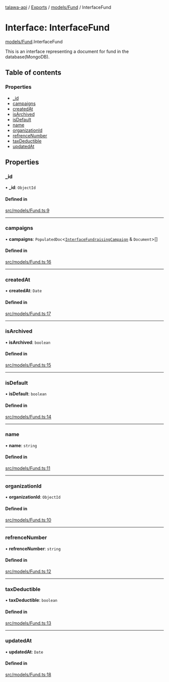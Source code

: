 [talawa-api](../README.md) / [Exports](../modules.md) / [models/Fund](../modules/models_Fund.md) / InterfaceFund

# Interface: InterfaceFund

[models/Fund](../modules/models_Fund.md).InterfaceFund

This is an interface representing a document for fund in the database(MongoDB).

## Table of contents

### Properties

- [\_id](models_Fund.InterfaceFund.md#_id)
- [campaigns](models_Fund.InterfaceFund.md#campaigns)
- [createdAt](models_Fund.InterfaceFund.md#createdat)
- [isArchived](models_Fund.InterfaceFund.md#isarchived)
- [isDefault](models_Fund.InterfaceFund.md#isdefault)
- [name](models_Fund.InterfaceFund.md#name)
- [organizationId](models_Fund.InterfaceFund.md#organizationid)
- [refrenceNumber](models_Fund.InterfaceFund.md#refrencenumber)
- [taxDeductible](models_Fund.InterfaceFund.md#taxdeductible)
- [updatedAt](models_Fund.InterfaceFund.md#updatedat)

## Properties

### \_id

• **\_id**: `ObjectId`

#### Defined in

[src/models/Fund.ts:9](https://github.com/PalisadoesFoundation/talawa-api/blob/e66e731/src/models/Fund.ts#L9)

___

### campaigns

• **campaigns**: `PopulatedDoc`\<[`InterfaceFundraisingCampaign`](models_FundraisingCampaign.InterfaceFundraisingCampaign.md) & `Document`\>[]

#### Defined in

[src/models/Fund.ts:16](https://github.com/PalisadoesFoundation/talawa-api/blob/e66e731/src/models/Fund.ts#L16)

___

### createdAt

• **createdAt**: `Date`

#### Defined in

[src/models/Fund.ts:17](https://github.com/PalisadoesFoundation/talawa-api/blob/e66e731/src/models/Fund.ts#L17)

___

### isArchived

• **isArchived**: `boolean`

#### Defined in

[src/models/Fund.ts:15](https://github.com/PalisadoesFoundation/talawa-api/blob/e66e731/src/models/Fund.ts#L15)

___

### isDefault

• **isDefault**: `boolean`

#### Defined in

[src/models/Fund.ts:14](https://github.com/PalisadoesFoundation/talawa-api/blob/e66e731/src/models/Fund.ts#L14)

___

### name

• **name**: `string`

#### Defined in

[src/models/Fund.ts:11](https://github.com/PalisadoesFoundation/talawa-api/blob/e66e731/src/models/Fund.ts#L11)

___

### organizationId

• **organizationId**: `ObjectId`

#### Defined in

[src/models/Fund.ts:10](https://github.com/PalisadoesFoundation/talawa-api/blob/e66e731/src/models/Fund.ts#L10)

___

### refrenceNumber

• **refrenceNumber**: `string`

#### Defined in

[src/models/Fund.ts:12](https://github.com/PalisadoesFoundation/talawa-api/blob/e66e731/src/models/Fund.ts#L12)

___

### taxDeductible

• **taxDeductible**: `boolean`

#### Defined in

[src/models/Fund.ts:13](https://github.com/PalisadoesFoundation/talawa-api/blob/e66e731/src/models/Fund.ts#L13)

___

### updatedAt

• **updatedAt**: `Date`

#### Defined in

[src/models/Fund.ts:18](https://github.com/PalisadoesFoundation/talawa-api/blob/e66e731/src/models/Fund.ts#L18)

